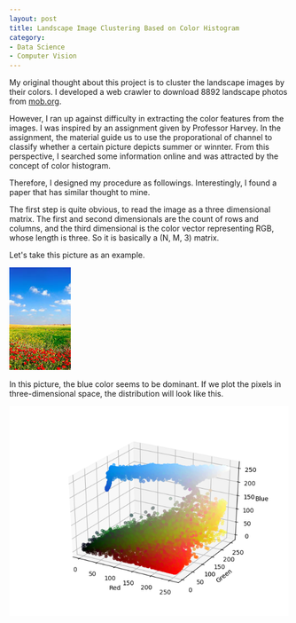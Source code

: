 ```yaml
---
layout: post
title: Landscape Image Clustering Based on Color Histogram
category:
- Data Science
- Computer Vision
---
```


My original thought about this project is to cluster the landscape images by their colors. I developed a web crawler to download 8892 landscape photos from [mob.org](https://wallpaper.mob.org/gallery/tag=landscape/).

However, I ran up against difficulty in extracting the color features from the images. I was inspired by an assignment given by Professor Harvey. In the assignment, the material guide us to use the proporational of channel to classify whether a certain picture depicts summer or winnter. From this perspective, I searched some information online and was attracted by the concept of color histogram.

Therefore, I designed my procedure as followings. Interestingly, I found a paper that has similar thought to mine.

The first step is quite obvious, to read the image as a three dimensional matrix. The first and second dimensionals are the count of rows and columns, and the third dimensional is the color vector representing RGB, whose length is three. So it is basically a (N, M, 3) matrix.

Let's take this picture as an example.

<img src = "/figures/Landscape-Image-Clustering-Based-On-Color-Histogram/sample.jpg" alt = "Sample">

In this picture, the blue color seems to be dominant. If we plot the pixels in three-dimensional space, the distribution will look like this.

<img src = "/figures/Landscape-Image-Clustering-Based-On-Color-Histogram/sample_color_scatter.png" alt = "Sample Color Scatter">
